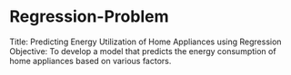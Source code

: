 # Regression-Problem
Title: Predicting Energy Utilization of Home Appliances using Regression  Objective: To develop a model that predicts the energy consumption of home appliances based on various factors.
